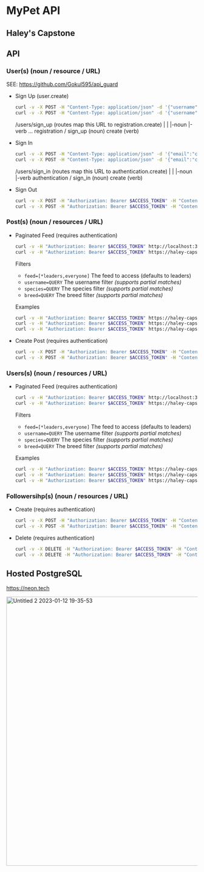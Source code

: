 # MyPet API

## Haley's Capstone

## API

### User(s) (noun / resource / URL)

SEE: https://github.com/Gokul595/api_guard

- Sign Up (user.create)

    ```sh
    curl -v -X POST -H "Content-Type: application/json" -d '{"username": "chance", "email":"chance@example.com","password":"password","password_confirmation":"password"}' http://localhost:3000/users/sign_up
    curl -v -X POST -H "Content-Type: application/json" -d '{"username": "chance", "email":"chance@example.com","password":"password","password_confirmation":"password"}' https://haley-capstone.fly.dev/users/sign_up
    ```

    /users/sign_up (routes map this URL to registration.create)
                                                 |         |
                                                 |-noun    |-verb
    ...
    registration / sign_up (noun)
    create (verb)

- Sign In

    ```sh
    curl -v -X POST -H "Content-Type: application/json" -d '{"email":"chance@example.com","password":"password"}' http://localhost:3000/users/sign_in
    curl -v -X POST -H "Content-Type: application/json" -d '{"email":"chance@example.com","password":"password"}' https://haley-capstone.fly.dev/users/sign_in
    ```

    /users/sign_in (routes map this URL to authentication.create)
                                                 |         |
                                                 |-noun    |-verb
    authentication / sign_in (noun)
    create (verb)

- Sign Out

    ```sh
    curl -v -X POST -H "Authorization: Bearer $ACCESS_TOKEN" -H "Content-Type: application/json" -d '{"email":"chance@example.com","password":"password"}' http://localhost:3000/users/sign_in
    curl -v -X POST -H "Authorization: Bearer $ACCESS_TOKEN" -H "Content-Type: application/json" -d '{"email":"chance@example.com","password":"password"}' https://haley-capstone.fly.dev/users/sign_in
    ```

### Post(s) (noun / resources / URL)

- Paginated Feed (requires authentication)

    ```sh
    curl -v -H "Authorization: Bearer $ACCESS_TOKEN" http://localhost:3000/posts
    curl -v -H "Authorization: Bearer $ACCESS_TOKEN" https://haley-capstone.fly.dev/posts
    ```

  Filters

  - `feed=[*leaders,everyone]` The feed to access (defaults to leaders)
  - `username=QUERY` The username filter _(supports partial matches)_
  - `species=QUERY` The species filter _(supports partial matches)_
  - `breed=QUERY` The breed filter _(supports partial matches)_

  Examples

    ```sh
    curl -v -H "Authorization: Bearer $ACCESS_TOKEN" https://haley-capstone.fly.dev/posts?feed=everyone
    curl -v -H "Authorization: Bearer $ACCESS_TOKEN" https://haley-capstone.fly.dev/posts?species=dog
    curl -v -H "Authorization: Bearer $ACCESS_TOKEN" https://haley-capstone.fly.dev/posts?species=dog&breed=retriever
    ```

- Create Post (requires authentication)

    ```sh
    curl -v -X POST -H "Authorization: Bearer $ACCESS_TOKEN" -H "Content-Type: application/json" -d '{"body":"This is a post."}' http://localhost:3000/posts
    curl -v -X POST -H "Authorization: Bearer $ACCESS_TOKEN" -H "Content-Type: application/json" -d '{"body":"This is a post."}' https://haley-capstone.fly.dev/posts
    ```

### Users(s) (noun / resources / URL)

- Paginated Feed (requires authentication)

    ```sh
    curl -v -H "Authorization: Bearer $ACCESS_TOKEN" http://localhost:3000/users
    curl -v -H "Authorization: Bearer $ACCESS_TOKEN" https://haley-capstone.fly.dev/users
    ```

  Filters

  - `feed=[*leaders,everyone]` The feed to access (defaults to leaders)
  - `username=QUERY` The username filter _(supports partial matches)_
  - `species=QUERY` The species filter _(supports partial matches)_
  - `breed=QUERY` The breed filter _(supports partial matches)_

  Examples

    ```sh
    curl -v -H "Authorization: Bearer $ACCESS_TOKEN" https://haley-capstone.fly.dev/users?feed=everyone
    curl -v -H "Authorization: Bearer $ACCESS_TOKEN" https://haley-capstone.fly.dev/users?species=dog
    curl -v -H "Authorization: Bearer $ACCESS_TOKEN" https://haley-capstone.fly.dev/users?species=dog&breed=retriever
    ```

### Followersihp(s) (noun / resources / URL)

- Create (requires authentication)

    ```sh
    curl -v -X POST -H "Authorization: Bearer $ACCESS_TOKEN" -H "Content-Type: application/json" -d '{"leader_id":123}' http://localhost:3000/followerships
    curl -v -X POST -H "Authorization: Bearer $ACCESS_TOKEN" -H "Content-Type: application/json" -d '{"leader_id":123}' https://haley-capstone.fly.dev/followerships
    ```

- Delete (requires authentication)

    ```sh
    curl -v -X DELETE -H "Authorization: Bearer $ACCESS_TOKEN" -H "Content-Type: application/json" http://localhost:3000/followerships/LEADER_ID
    curl -v -X DELETE -H "Authorization: Bearer $ACCESS_TOKEN" -H "Content-Type: application/json" https://haley-capstone.fly.dev/followerships/LEADER_ID
    ```

## Hosted PostgreSQL

https://neon.tech

<img width="707" alt="Untitled 2 2023-01-12 19-35-53" src="https://user-images.githubusercontent.com/32920/212224148-76450dc7-d1b8-4bca-9342-0e41c4809f5e.png">
